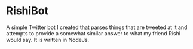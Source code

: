 # RishiBot
A simple Twitter bot I created that parses things that are tweeted at it and attempts to provide a somewhat similar answer to what my friend Rishi would say. It is written in NodeJs.
